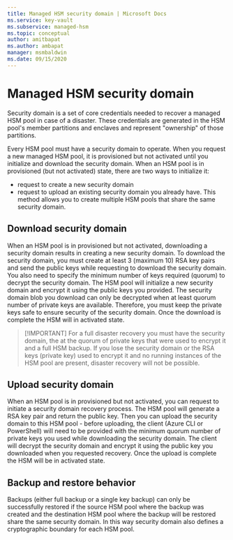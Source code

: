 ```yaml
---
title: Managed HSM security domain | Microsoft Docs
ms.service: key-vault
ms.subservice: managed-hsm
ms.topic: conceptual
author: amitbapat
ms.author: ambapat
manager: msmbaldwin
ms.date: 09/15/2020
---
```

# Managed HSM security domain

Security domain is a set of core credentials needed to recover a managed HSM pool in case of a disaster. These credentials are generated in the HSM pool's member partitions and enclaves and represent "ownership" of those partitions.

Every HSM pool must have a security domain to operate. When you request a new managed HSM pool, it is provisioned but not activated until you initialize and download the security domain. When an HSM pool is in provisioned (but not activated) state, there are two ways to initialize it:
- request to create a new security domain
- request to upload an existing security domain you already have. This method allows you to create multiple HSM pools that share the same security domain.

## Download security domain 

When an HSM pool is in provisioned but not activated, downloading a security domain results in creating a new security domain. To download the security domain, you must create at least 3 (maximum 10) RSA key pairs and send the public keys while requesting to download the security domain. You also need to specify the minimum number of keys required (quorum) to decrypt the security domain. The HSM pool will initialize a new security domain and encrypt it using the public keys you provided. The security domain blob you download can only be decrypted when at least quorum number of private keys are available. Therefore, you must keep the private keys safe to ensure security of the security domain. Once the download is complete the HSM will in activated state. 

> [!IMPORTANT] For a full disaster recovery you must have the security domain, the at the quorum of private keys that were used to encrypt it and a full HSM backup. If you lose the security domain or the RSA keys (private key) used to encrypt it and no running instances of the HSM pool are present, disaster recovery will not be possible.

## Upload security domain

When an HSM pool is in provisioned but not activated, you can request to initiate a security domain recovery process. The HSM pool will generate a RSA key pair and return the public key. Then you can upload the security domain to this HSM pool - before uploading, the client (Azure CLI or PowerShell) will need to be provided with the minimum quorum number of private keys you used while downloading the security domain. The client will decrypt the security domain and encrypt it using the public key you downloaded when you requested recovery. Once the upload is complete the HSM will be in activated state.


## Backup and restore behavior

Backups (either full backup or a single key backup) can only be successfully restored if the source HSM pool where the backup was created and the destination HSM pool where the backup will be restored share the same security domain. In this way security domain also defines a cryptographic boundary for each HSM pool.




